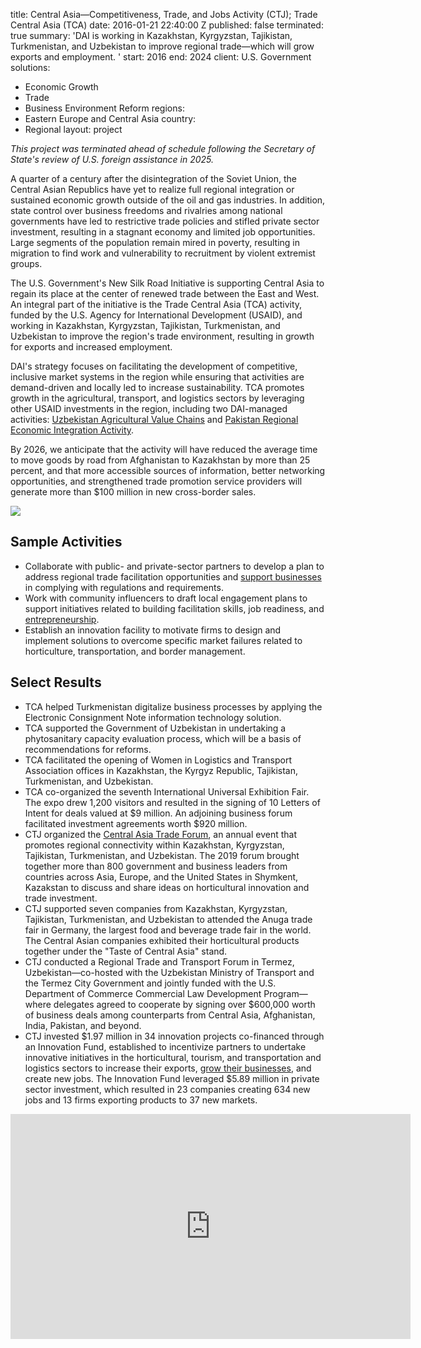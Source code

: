 
title: Central Asia—Competitiveness, Trade, and Jobs Activity (CTJ); Trade Central
  Asia (TCA)
date: 2016-01-21 22:40:00 Z
published: false
terminated: true
summary: 'DAI is working in Kazakhstan, Kyrgyzstan, Tajikistan, Turkmenistan, and
  Uzbekistan to improve regional trade—which will grow exports and employment. '
start: 2016
end: 2024
client: U.S. Government
solutions:
- Economic Growth
- Trade
- Business Environment Reform
regions:
- Eastern Europe and Central Asia
country:
- Regional
layout: project


<aside><em>This project was terminated ahead of schedule following the Secretary of State's review of U.S. foreign assistance in 2025.</em></aside>

A quarter of a century after the disintegration of the Soviet Union, the Central Asian Republics have yet to realize full regional integration or sustained economic growth outside of the oil and gas industries. In addition, state control over business freedoms and rivalries among national governments have led to restrictive trade policies and stifled private sector investment, resulting in a stagnant economy and limited job opportunities. Large segments of the population remain mired in poverty, resulting in migration to find work and vulnerability to recruitment by violent extremist groups.

The U.S. Government's New Silk Road Initiative is supporting Central Asia to regain its place at the center of renewed trade between the East and West. An integral part of the initiative is the Trade Central Asia (TCA) activity, funded by the U.S. Agency for International Development (USAID), and working in Kazakhstan, Kyrgyzstan, Tajikistan, Turkmenistan, and Uzbekistan to improve the region's trade environment, resulting in growth for exports and increased employment.

DAI's strategy focuses on facilitating the development of competitive, inclusive market systems in the region while ensuring that activities are demand-driven and locally led to increase sustainability. TCA promotes growth in the agricultural, transport, and logistics sectors by leveraging other USAID investments in the region, including two DAI-managed activities: [Uzbekistan Agricultural Value Chains][1] and [Pakistan Regional Economic Integration Activity][2].

By 2026, we anticipate that the activity will have reduced the average time to move goods by road from Afghanistan to Kazakhstan by more than 25 percent, and that more accessible sources of information, better networking opportunities, and strengthened trade promotion service providers will generate more than $100 million in new cross-border sales.

![][3]

## Sample Activities

* Collaborate with public- and private-sector partners to develop a plan to address regional trade facilitation opportunities and [support businesses](https://medium.com/usaid-2030/tajikistans-apricot-exports-speak-for-themselves-8fdbbb2d1b84) in complying with regulations and requirements.
* Work with community influencers to draft local engagement plans to support initiatives related to building facilitation skills, job readiness, and [entrepreneurship](https://folklife-media.si.edu/docs/folklife/cultural-sustainability/Central_Asian_Lookbook_EN.pdf).
* Establish an innovation facility to motivate firms to design and implement solutions to overcome specific market failures related to horticulture, transportation, and border management.

## Select Results

* TCA helped Turkmenistan digitalize business processes by applying the Electronic Consignment Note information technology solution.
* TCA supported the Government of Uzbekistan in undertaking a phytosanitary capacity evaluation process, which will be a basis of recommendations for reforms.
* TCA facilitated the opening of Women in Logistics and Transport Association offices in Kazakhstan, the Kyrgyz Republic, Tajikistan, Turkmenistan, and Uzbekistan.
* TCA co-organized the seventh International Universal Exhibition Fair. The expo drew 1,200 visitors and resulted in the signing of 10 Letters of Intent for deals valued at $9 million. An adjoining business forum facilitated investment agreements worth $920 million.
* CTJ organized the [Central Asia Trade Forum](https://www.facebook.com/watch/?v=1291034371097076), an annual event that promotes regional connectivity within Kazakhstan, Kyrgyzstan, Tajikistan, Turkmenistan, and Uzbekistan. The 2019 forum brought together more than 800 government and business leaders from countries across Asia, Europe, and the United States in Shymkent, Kazakstan to discuss and share ideas on horticultural innovation and trade investment.
* CTJ supported seven companies from Kazakhstan, Kyrgyzstan, Tajikistan, Turkmenistan, and Uzbekistan to attended the Anuga trade fair in Germany, the largest food and beverage trade fair in the world. The Central Asian companies exhibited their horticultural products together under the "Taste of Central Asia" stand.
* CTJ conducted a Regional Trade and Transport Forum in Termez, Uzbekistan—co-hosted with the Uzbekistan Ministry of Transport and the Termez City Government and jointly funded with the U.S. Department of Commerce Commercial Law Development Program—where delegates agreed to cooperate by signing over $600,000 worth of business deals among counterparts from Central Asia, Afghanistan, India, Pakistan, and beyond.
* CTJ invested $1.97 million in 34 innovation projects co-financed through an Innovation Fund, established to incentivize partners to undertake innovative initiatives in the horticultural, tourism, and transportation and logistics sectors to increase their exports, [grow their businesses](https://www.usaid.gov/tajikistan/program-updates/oct-2019-sweet-taste-watermelons-successful-trial-shipment-tajikistan-baltics), and create new jobs. The Innovation Fund leveraged $5.89 million in private sector investment, which resulted in 23 companies creating 634 new jobs and 13 firms exporting products to 37 new markets.

<iframe src="https://player.vimeo.com/video/282358195" width="640" height="360" frameborder="0" allowfullscreen></iframe>

[1]: /our-work/projects/uzbekistan-usaid-agricultural-value-chain-activity-uzbekistan-uzbekistan-avc
[2]: /our-work/projects/pakistan-regional-economic-integration-activity-preia
[3]: https://assetify-dai.com/projects/CTJ_Project_page_image.jpg
